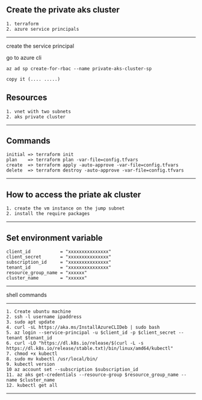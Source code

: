 Create the private aks cluster
---------- 
    1. terraform 
    2. azure service principals
---------- 

create the service principal

go to azure cli

    az ad sp create-for-rbac --name private-aks-cluster-sp
    
    copy it (.... .....)

Resources
---------- 
    1. vnet with two subnets
    2. aks private cluster 
---------- 

Commands
---------- 
    initial => terraform init
    plan    => terraform plan -var-file=config.tfvars
    create  => terraform apply -auto-approve -var-file=config.tfvars
    delete  => terraform destroy -auto-approve -var-file=config.tfvars
---------- 

How to access the priate ak cluster
-----------
    1. create the vm instance on the jump subnet
    2. install the require packages
-----------

Set environment variable
-----------
    client_id           = "xxxxxxxxxxxxxxx"
    client_secret       = "xxxxxxxxxxxxxxx"
    subscription_id     = "xxxxxxxxxxxxxxx"
    tenant_id           = "xxxxxxxxxxxxxxx"
    resource_group_name = "xxxxxx"
    cluster_name        = "xxxxxx"
-----------

shell commands

-----------
    1. Create ubuntu machine
    2. ssh -l username ipaddress
    3. sudo apt update
    4. curl -sL https://aka.ms/InstallAzureCLIDeb | sudo bash
    5. az login --service-principal -u $client_id -p $client_secret --tenant $tenant_id
    6. curl -LO "https://dl.k8s.io/release/$(curl -L -s https://dl.k8s.io/release/stable.txt)/bin/linux/amd64/kubectl"
    7. chmod +x kubectl
    8. sudo mv kubectl /usr/local/bin/
    9. kubectl version
    10 az account set --subscription $subscription_id
    11. az aks get-credentials --resource-group $resource_group_name --name $cluster_name
    12. kubectl get all
-----------
 